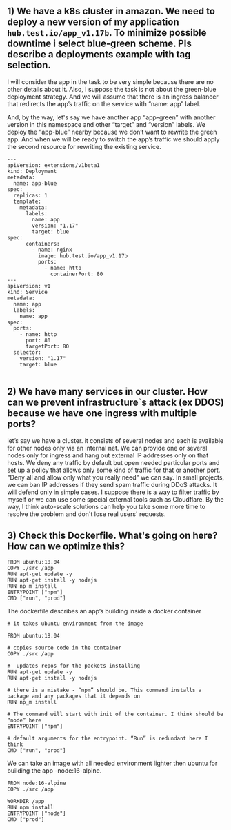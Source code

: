 ## 1) We have a k8s cluster in amazon. We need to deploy a new version of my application `hub.test.io/app_v1.17b`. To minimize possible downtime i select blue-green scheme. Pls describe a deployments example with tag selection.

I will consider the app in the task to be very simple because there are no other details about it. Also, I suppose the task is not about the green-blue deployment strategy. And we will assume that there is an ingress balancer that redirects the app’s traffic on the service with “name: app” label.

And, by the way, let's say we have another app “app-green” with another version in this namespace and other “target” and “version” labels. We deploy the “app-blue” nearby because we don’t want to rewrite the green app. And when we will be ready to switch the app’s traffic we should apply the second resource for rewriting the existing service.

```
---
apiVersion: extensions/v1beta1
kind: Deployment
metadata:
  name: app-blue
spec:
  replicas: 1
  template:
    metadata:
      labels:
        name: app
        version: "1.17"
        target: blue
spec:
      containers:
        - name: nginx
          image: hub.test.io/app_v1.17b
          ports:
            - name: http
              containerPort: 80
---
apiVersion: v1
kind: Service
metadata: 
  name: app
  labels: 
    name: app
spec:
  ports:
    - name: http
      port: 80
      targetPort: 80
  selector:
    version: "1.17"
    target: blue
    
 ```
    

## 2) We have many services in our cluster. How can we prevent infrastructure`s attack (ex DDOS) because we have one ingress with multiple ports?

let’s say we have a cluster. it consists of several nodes and each is available for other nodes only via an internal net. We can provide one or several nodes only for ingress and hang out external IP addresses only on that hosts. We deny any traffic by default but open needed particular ports and set up a policy that allows only some kind of traffic for that or another port. "Deny all and allow only what you really need" we can say. In small projects, we can ban IP addresses if they send spam traffic during DDoS attacks. It will defend only in simple cases. I suppose there is a way to filter traffic by myself or we can use some special external tools such as Cloudflare. By the way, I think auto-scale solutions can help you take some more time to resolve the problem and don't lose real users' requests.

## 3) Check this Dockerfile. What's going on here? How can we optimize this?

```
FROM ubuntu:18.04
COPY ./src /app
RUN apt-get update -y
RUN apt-get install -y nodejs
RUN np_m install
ENTRYPOINT ["npm"]
CMD ["run", "prod"]
```


The dockerfile describes an app’s building inside a docker container

```
# it takes ubuntu environment from the image

FROM ubuntu:18.04 

# copies source code in the container
COPY ./src /app 

#  updates repos for the packets installing
RUN apt-get update -y
RUN apt-get install -y nodejs

# there is a mistake - “npm” should be. This command installs a package and any packages that it depends on
RUN np_m install

# The command will start with init of the container. I think should be “node” here
ENTRYPOINT ["npm"] 

# default arguments for the entrypoint. “Run” is redundant here I think
CMD ["run", "prod"]
```

We can take an image with all needed environment lighter then ubuntu for building the app -node:16-alpine. 

```
FROM node:16-alpine
COPY ./src /app

WORKDIR /app
RUN npm install
ENTRYPOINT ["node"]
CMD ["prod"]
```

